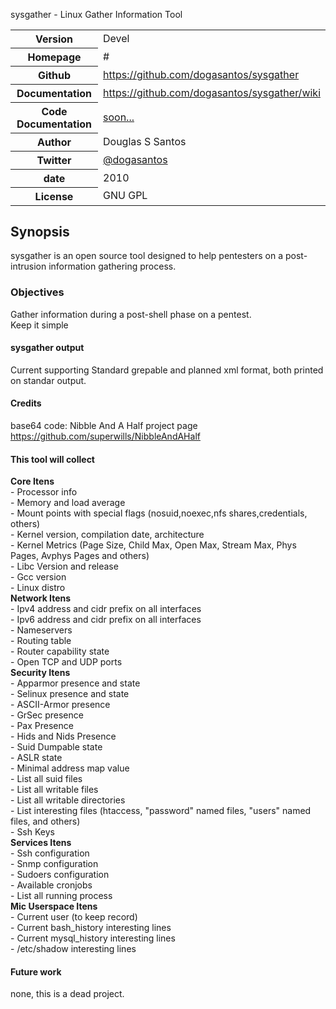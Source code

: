 sysgather - Linux Gather Information Tool

<table>
    <tr>
        <th>Version</th>
        <td>Devel</td>
    </tr>
    <tr>
        <th>Homepage</th>
        <td>#</td>
    </tr>
    <tr>
        <th>Github</th>
        <td><a href="https://github.com/dogasantos/sysgather">https://github.com/dogasantos/sysgather</a></td>
     <tr/>
    <tr>
        <th>Documentation</th>
        <td><a href="#">https://github.com/dogasantos/sysgather/wiki</a></td>
    </tr>
    <tr>
        <th>Code Documentation</th>
        <td><a href="#">soon...</a></td>
    </tr>
    <tr>
       <th>Author</th>
       <td>Douglas S Santos</td>
    </tr>
    <tr>
        <th>Twitter</th>
        <td><a href="http://twitter.com/dogasantos">@dogasantos</a></td>
    </tr>
    <tr>
        <th>date</th>
        <td>2010</td>
    </tr>
    <tr>
        <th>License</th>
        <td>GNU GPL</a></td>
    </tr>
</table>

## Synopsis

sysgather is an open source tool designed to help pentesters on a post-intrusion information gathering process.

### Objectives

Gather information during a post-shell phase on a pentest.<br>
Keep it simple

#### sysgather output 
Current supporting Standard grepable and planned xml format, both printed on standar output.

#### Credits
base64 code:
Nibble And A Half project page https://github.com/superwills/NibbleAndAHalf

#### This tool will collect

<b>Core Itens</b><br>
        - Processor info<br>
        - Memory and load average<br>
        - Mount points with special flags (nosuid,noexec,nfs shares,credentials, others)<br>
        - Kernel version, compilation date, architecture<br>
        - Kernel Metrics (Page Size, Child Max, Open Max, Stream Max, Phys Pages, Avphys Pages and others)<br>
        - Libc Version and release<br>
        - Gcc version<br>
        - Linux distro<br>
<b>Network Itens</b><br>
        - Ipv4 address and cidr prefix on all interfaces<br>
        - Ipv6 address and cidr prefix on all interfaces<br>
        - Nameservers<br>
        - Routing table<br>
        - Router capability state<br>
        - Open TCP and UDP ports<br>
<b>Security Itens</b><br>
        - Apparmor presence and state<br>
        - Selinux presence and state<br>
        - ASCII-Armor presence<br>
        - GrSec presence <br>
        - Pax Presence<br>
        - Hids and Nids Presence <br>
        - Suid Dumpable state <br>
        - ASLR state <br>
        - Minimal address map value <br>
        - List all suid files <br>
        - List all writable files <br>
        - List all writable directories <br>
        - List interesting files (htaccess, "password" named files, "users" named files, and others) <br>
        - Ssh Keys <br>
<b>Services Itens</b> <br>
        - Ssh configuration <br>
        - Snmp configuration <br>
        - Sudoers configuration  <br>
        - Available cronjobs <br>
        - List all running process<br>
<b>Mic Userspace Itens</b> <br>
        - Current user (to keep record)  <br>
        - Current bash_history interesting lines <br>
        - Current mysql_history interesting lines <br>
        - /etc/shadow interesting lines <br>

#### Future work
none, this is a dead project.

